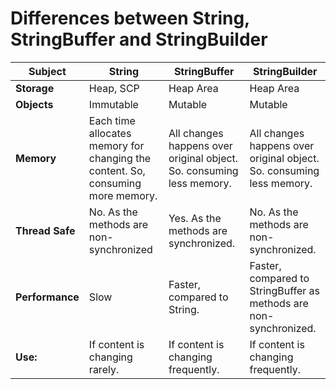 # Differences between String, StringBuffer and StringBuilder

Subject | String | StringBuffer | StringBuilder |
--------|--------|--------------|---------------|
**Storage**| Heap, SCP| Heap Area| Heap Area|
**Objects**| Immutable|Mutable|Mutable|
**Memory**|Each time allocates memory for changing the content. So, consuming more memory.|All changes happens over original object. So. consuming less memory.| All changes happens over original object. So. consuming less memory.|
**Thread Safe**| No. As the methods are non-synchronized|Yes. As the methods are synchronized.|No. As the methods are non-synchronized.|
**Performance**| Slow| Faster, compared to String.| Faster, compared to StringBuffer as methods are non-synchronized.|
**Use:**|If content is changing rarely.| If content is changing frequently.|If content is changing frequently.